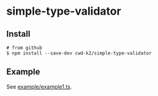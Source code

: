 # simple-type-validator

## Install

```shell
# from github
$ npm install --save-dev cwd-k2/simple-type-validator
```

## Example

See [example/example1.ts](example/example1.ts).

